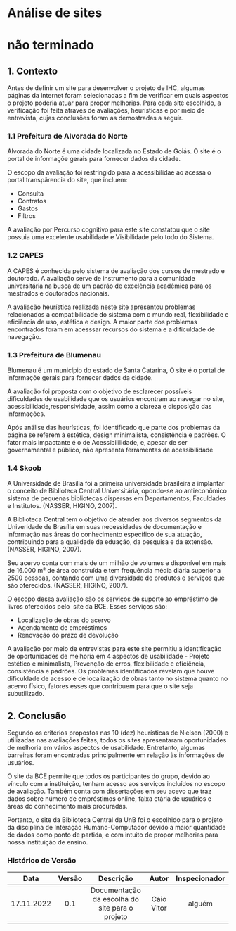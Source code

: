 # Análise de sites 

# não terminado


## 1. Contexto
Antes de definir um site para desenvolver o projeto de IHC, algumas páginas da internet foram selecionadas a fim de verificar em quais aspectos o projeto poderia atuar para propor melhorias. Para cada site escolhido, a verificação foi feita através de avaliações, heurísticas e por meio de entrevista, cujas conclusões foram as demostradas a seguir.

### 1.1 Prefeitura de Alvorada do Norte
Alvorada do Norte é uma cidade localizada no Estado de Goiás. O site é o portal de informaçõe gerais para fornecer dados da cidade.

O escopo da avaliação foi restringido para a acessibilidae ao acessa o portal transpârencia do site, que incluem:

- Consulta
- Contratos
- Gastos
- Filtros

A avaliação por Percurso cognitivo para este site constatou que o site possuia uma excelente usabilidade e Visibilidade pelo todo do Sistema.

### 1.2 CAPES
A CAPES é conhecida pelo sistema de avaliação dos cursos de mestrado e doutorado. A avaliação serve de instrumento para a comunidade universitária na busca de um padrão de excelência acadêmica para os mestrados e doutorados nacionais.

A avaliação heurística realizada neste site apresentou problemas relacionados a compatibilidade do sistema com o mundo real, flexibilidade e eficiência de uso, estética e design. A maior parte dos problemas encontrados foram em acesssar recursos do sistema e a dificuldade de navegação.

### 1.3 Prefeitura de Blumenau
Blumenau é um município do estado de Santa Catarina, O site é o portal de informaçõe gerais para fornecer dados da cidade.

A avaliação foi proposta com o objetivo de esclarecer
possíveis dificuldades de usabilidade que os usuários encontram ao navegar no site, acessibilidade,responsividade, assim como a clareza e disposição das informações.

Após análise das heurísticas, foi identificado que parte dos problemas da página se referem à estética, design minimalista, consistência e padrões. O fator mais impactante é o de Acessibililidade, e, apesar de ser governamental e público, não apresenta ferramentas de acessibilidade

### 1.4 Skoob
A Universidade de Brasília foi a primeira universidade brasileira a implantar o conceito de Biblioteca Central Universitária, opondo-se ao antieconômico sistema de pequenas bibliotecas dispersas em Departamentos, Faculdades e Institutos. (NASSER, HIGINO, 2007).

A Biblioteca Central tem o objetivo de atender aos diversos segmentos da Univeridade de Brasília em suas necessidades de documentação e informação nas áreas do conhecimento específico de sua atuação, contribuindo para a qualidade da eduação, da pesquisa e da extensão. (NASSER, HIGINO, 2007).

Seu acervo conta com mais de um milhão de volumes e disponível em mais de 16.000 m² de área construída e tem frequência média diária superior a 2500 pessoas, contando com uma diversidade de produtos e serviços que são oferecidos. (NASSER, HIGINO, 2007).

O escopo dessa avaliação são os serviços de suporte ao empréstimo de livros oferecidos pelo ​ site da BCE​. Esses serviços são:
- Localização de obras do acervo
- Agendamento de empréstimos
- Renovação do prazo de devolução

A avaliação por meio de entrevistas para este site permitiu a identificação de oportunidades de melhoria em 4 aspectos de usabilidade - Projeto estético e minimalista, Prevenção de erros, flexibilidade e eficiência, consistência e padrões. Os problemas identificados revelam que houve dificuldade de acesso e de localização de obras​ tanto no sistema quanto no acervo físico, fatores esses que contribuem para que o site seja subutilizado. 

## 2. Conclusão
Segundo os critérios propostos nas 10 (dez) heurísticas de Nielsen (2000) e utilizadas nas avaliações feitas, todos os sites apresentaram oportunidades de melhoria em vários aspectos de usabilidade. Entretanto, algumas barreiras foram encontradas principalmente em relação às informações de usuários.

O site da BCE permite que todos os participantes do grupo, devido ao vínculo com a instituição, tenham acesso aos serviços incluídos no escopo de avaliação. Também conta com dissertações em seu acevo que traz dados sobre número de empréstimos online, faixa etária de usuários e áreas do conhecimento mais procuradas.

Portanto, o site da Biblioteca Central da UnB foi o escolhido para o projeto da disciplina de Interação Humano-Computador devido a maior quantidade de dados como ponto de partida, e com intuito de propor melhorias para nossa instituição de ensino.



### Histórico de Versão
| Data       | Versão | Descrição            | Autor             | Inspecionador|
|:----------:|:------:|:--------------------:|:-----------------:|:-----------------:|
| 17.11.2022 | 0.1 | Documentação da escolha do site para o projeto | Caio Vitor |alguém|

<div align="justify">